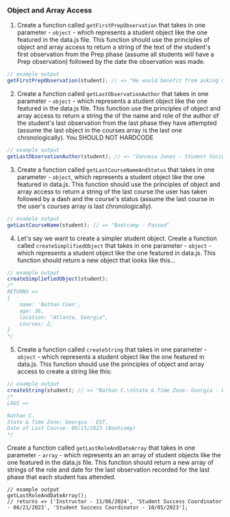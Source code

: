 ### Object and Array Access

1. Create a function called `getFirstPrepObservation` that takes in one parameter - `object` - which represents a student object like the one featured in the data.js file. This function should use the principles of object and array access to return a string of the text of the student's first observation from the Prep phase (assume all students will have a Prep observation) followed by the date the observation was made.

```javascript
// example output
getFirstPrepObservation(student); // => "He would benefit from asking more questions in class. - 08/23/2023"
```
2. Create a function called `getLastObservationAuthor` that takes in one parameter - `object` - which represents a student object like the one featured in the data.js file. This function use the principles of object and array access to return a string the of the name and role of the author of the student's last observation from the last phase they have attempted (assume the last object in the courses array is the last one chronologically). You SHOULD NOT HARDCODE

```javascript
// example output
getLastObservationAuthor(student); // => "Vannesa Jones - Student Success Coordinator"
```
3. Create a function called `getLastCourseNameAndStatus` that takes in one parameter - `object`, which represents a student object like the one featured in data.js. This function should use the principles of object and array access to return a string of the last course the user has taken followed by a dash and the course's status (assume the last course in the user's courses array is last chronologically).

```javascript
// example output
getLastCourseName(student); // => "Bootcamp - Passed"
```
4. Let's say we want to create a simpler student object. Create a function called `createSimplifiedObject` that takes in one parameter - `object` - which represents a student object like the one featured in data.js. This function should return a new object that looks like this...

```javascript
// example output
createSimpliefiedObject(student);
/*
RETURNS => 
{
    name: 'Nathan Coen',
    age: 36,
    location: "Atlanta, Georgia",
    courses: 2,
}
*/
```

5. Create a function called `createString` that takes in one parameter - `object` - which represents a student object like the one featured in data.js. This function should use the principles of object and array access to create a string like this:

```javascript
// example output
createString(student); // => "Nathan C.\nState & Time Zone: Georgia - EST\nDate of Last Course: 09/15/2023 (Bootcamp)\n"
/*
LOGS =>

Nathan C.
State & Time Zone: Georgia - EST,
Date of Last Course: 09/15/2023 (Bootcamp)
*/
```







Create a function called `getLastRoleAndDateArray` that takes in one parameter - `array` - which represents an an array of student objects like the one featured in the data.js file. This function should return a new array of strings of the role and date for the last observation recorded for the last phase that each student has attended.
```
// example output
getLastRoleAndDateArray();
// returns => ['Instructor - 11/06/2024', 'Student Success Coordinator - 08/21/2023', 'Student Success Coordinator - 10/05/2023'];
```